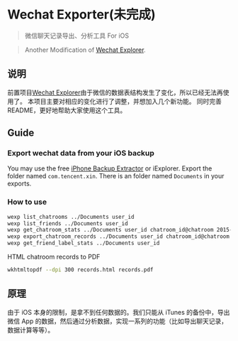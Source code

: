 # Wechat Exporter(未完成)

> 微信聊天记录导出、分析工具 For iOS

> Another Modification of [Wechat Explorer](https://github.com/humiaozuzu/wechat-explorer).

## 说明

前置项目[Wechat Explorer](https://github.com/humiaozuzu/wechat-explorer)由于微信的数据表结构发生了变化，所以已经无法再使用了。
本项目主要对相应的变化进行了调整，并想加入几个新功能。
同时完善README，更好地帮助大家使用这个工具。

## Guide

### Export wechat data from your iOS backup

You may use the free [iPhone Backup Extractor](http://supercrazyawesome.com/) or iExplorer. Export the folder named `com.tencent.xin`. There is an folder named `Documents` in your exports.

### How to use

``` bash
wexp list_chatrooms ../Documents user_id
wexp list_friends ../Documents user_id
wexp get_chatroom_stats ../Documents user_id chatroom_id@chatroom 2015-08-01 2015-09-01
wexp export_chatroom_records ../Documents user_id chatroom_id@chatroom 2015-10-01 2015-10-07 ../
wexp get_friend_label_stats ../Documents user_id
```

HTML chatroom records to PDF

``` bash
wkhtmltopdf --dpi 300 records.html records.pdf
```


## 原理

由于 iOS 本身的限制，是拿不到任何数据的。我们只能从 iTunes 的备份中，导出微信 App 的数据，然后通过分析数据，实现一系列的功能（比如导出聊天记录，数据计算等等）。
